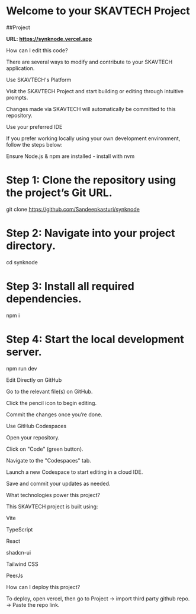 # Welcome to your SKAVTECH Project

##Project 

**URL: https://synknode.vercel.app**

How can I edit this code?

There are several ways to modify and contribute to your SKAVTECH application.

Use SKAVTECH's Platform

Visit the SKAVTECH Project and start building or editing through intuitive prompts.

Changes made via SKAVTECH will automatically be committed to this repository.

Use your preferred IDE

If you prefer working locally using your own development environment, follow the steps below:

Ensure Node.js & npm are installed - install with nvm

# Step 1: Clone the repository using the project’s Git URL.
git clone https://github.com/Sandeepkasturi/synknode

# Step 2: Navigate into your project directory.
cd synknode

# Step 3: Install all required dependencies.
npm i

# Step 4: Start the local development server.
npm run dev

Edit Directly on GitHub

Go to the relevant file(s) on GitHub.

Click the pencil icon to begin editing.

Commit the changes once you’re done.


Use GitHub Codespaces

Open your repository.

Click on "Code" (green button).

Navigate to the "Codespaces" tab.

Launch a new Codespace to start editing in a cloud IDE.

Save and commit your updates as needed.


What technologies power this project?

This SKAVTECH project is built using:

Vite

TypeScript

React

shadcn-ui

Tailwind CSS

PeerJs


How can I deploy this project?

To deploy, open vercel, then go to Project → import third party github repo. → Paste the repo link.
